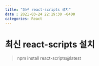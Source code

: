 ```yaml
---
title: "최신 react-scripts 설치"
date : 2021-03-24 22:19:30 -0400
categories: React
---
```


# 최신 react-scripts 설치 

> npm install react-scripts@latest
